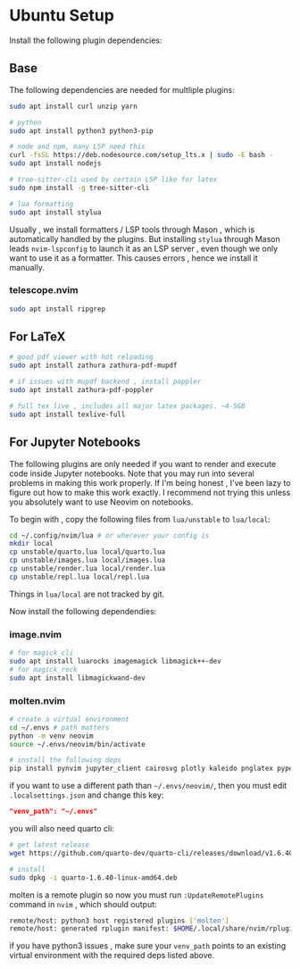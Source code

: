 # Ubuntu Setup
Install the following plugin dependencies:

## Base
The following dependencies are needed for multliple plugins:
```bash
sudo apt install curl unzip yarn

# python
sudo apt install python3 python3-pip

# node and npm, many LSP need this
curl -fsSL https://deb.nodesource.com/setup_lts.x | sudo -E bash -
sudo apt install nodejs

# tree-sitter-cli used by certain LSP like for latex
sudo npm install -g tree-sitter-cli

# lua formatting
sudo apt install stylua
```
Usually , we install formatters / LSP tools through Mason , which is automatically handled by the plugins. But installing `stylua` through Mason leads `nvim-lspconfig` to launch it as an LSP server , even though we only want to use it as a formatter. This causes errors , hence we install it manually.

### telescope.nvim
```bash
sudo apt install ripgrep
```

## For LaTeX
```bash
# good pdf viewer with hot reloading
sudo apt install zathura zathura-pdf-mupdf

# if issues with mupdf backend , install poppler
sudo apt install zathura-pdf-poppler

# full tex live , includes all major latex packages. ~4-5GB
sudo apt install texlive-full
```

## For Jupyter Notebooks
The following plugins are only needed if you want to render and execute code inside Jupyter notebooks. Note that you may run into several problems in making this work properly. If I'm being honest , I've been lazy to figure out how to make this work exactly. I recommend not trying this unless you absolutely want to use Neovim on notebooks.

To begin with , copy the following files from `lua/unstable` to `lua/local`:
```bash
cd ~/.config/nvim/lua # or wherever your config is
mkdir local
cp unstable/quarto.lua local/quarto.lua
cp unstable/images.lua local/images.lua
cp unstable/render.lua local/render.lua
cp unstable/repl.lua local/repl.lua
```
Things in `lua/local` are not tracked by git.

Now install the following dependendies:
### image.nvim
```bash
# for magick_cli
sudo apt install luarocks imagemagick libmagick++-dev
# for magick_rock
sudo apt install libmagickwand-dev
```

### molten.nvim
```bash
# create a virtual environment
cd ~/.envs # path matters
python -m venv neovim
source ~/.envs/neovim/bin/activate

# install the following deps
pip install pynvim jupyter_client cairosvg plotly kaleido pnglatex pyperclip nbformat jupytext jupyter jupyterlab
```

if you want to use a different path than `~/.envs/neovim/`, then you must edit `.localsettings.json` and change this key:
```json
"venv_path": "~/.envs"
```

you will also need quarto cli:
```bash
# get latest release
wget https://github.com/quarto-dev/quarto-cli/releases/download/v1.6.40/quarto-1.6.40-linux-amd64.deb

# install
sudo dpkg -i quarto-1.6.40-linux-amd64.deb
```

molten is a remote plugin so now you must run `:UpdateRemotePlugins` command in `nvim` , which should output:
```bash
remote/host: python3 host registered plugins ['molten']
remote/host: generated rplugin manifest: $HOME/.local/share/nvim/rplugin.vim
```
if you have python3 issues , make sure your `venv_path` points to an existing virtual environment with the required deps listed above.
